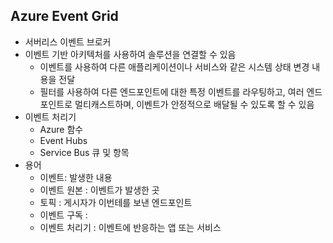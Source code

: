 
## Azure Event Grid

- 서버리스 이벤트 브로커
- 이벤트 기반 아키텍처를 사용하여 솔루션을 연결할 수 있음
    - 이벤트를 사용하여 다른 애플리케이션이나 서비스와 같은 시스템 상태 변경 내용을 전달
    - 필터를 사용하여 다른 엔드포인트에 대한 특정 이벤트를 라우팅하고, 여러 엔드포인트로 멀티캐스트하며, 이벤트가 안정적으로 배달될 수 있도록 할 수 있음
- 이벤트 처리기
    - Azure 함수
    - Event Hubs
    - Service Bus 큐 및 항목
- 용어
    - 이벤트: 발생한 내용
    - 이벤트 원본 : 이벤트가 발생한 곳
    - 토픽 : 게시자가 이번테를 보낸 엔드포인트
    - 이벤트 구독 : 
    - 이벤트 처리기 : 이벤트에 반응하는 앱 또는 서비스